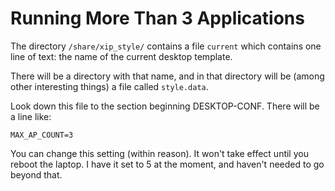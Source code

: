 # Running More Than 3 Applications #

The directory `/share/xip_style/` contains a file `current` which contains one line of text: the name of the current desktop template.

There will be a directory with that name, and in that directory will be (among other interesting things) a file called `style.data`.

Look down this file to the section beginning DESKTOP-CONF. There will be a line like:
```
MAX_AP_COUNT=3
```

You can change this setting (within reason).  It won't take effect until you reboot the laptop.  I have it set to 5 at the moment, and haven't needed to go beyond that.